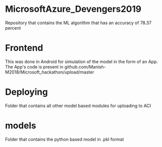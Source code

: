 # MicrosoftAzure_Devengers2019
Repository that contains the ML algorithm that has an accuracy of 78.37 percent

# Frontend 
This was done in Android for simulation of the model in the form of an App. The App's code is present in  github.com/Manish-M2018/Microsoft_hackathon/upload/master


# Deploying 
Folder that contains all other model based modules for uploading to ACI

# models
Folder that contains the python based model in .pkl format

